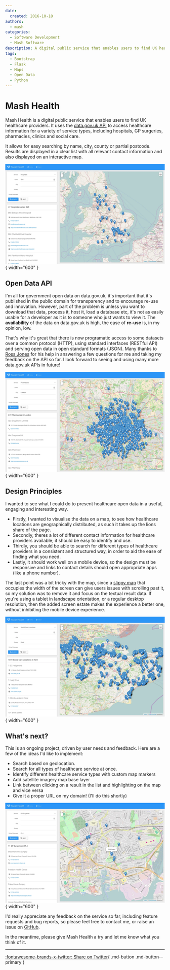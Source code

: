 ```yaml
---
date:
  created: 2016-10-18
authors:
  - mash
categories:
  - Software Development
  - Mash Software
description: A digital public service that enables users to find UK healthcare providers.
tags:
  - Bootstrap
  - Flask
  - Maps
  - Open Data
  - Python
---
```


# Mash Health

Mash Health is a digital public service that enables users to find UK healthcare providers. It uses the [data.gov.uk API](https://data.gov.uk/data/api/health) to access healthcare information for a variety of service types, including hospitals, GP surgeries, pharmacies, clinics and social care.

<!-- more -->

It allows for easy searching by name, city, county or partial postcode. Results are displayed in a clear list with all relevant contact information and also displayed on an interactive map.

![Hospitals named "BMI"](../../assets/images/health-hospitals.png){ width="600" }

## Open Data API

I'm all for government open data on data.gov.uk, it's important that it's published in the public domain for transparency and to encourage re-use and innovation. However, part of the problem is unless you want to download that data, process it, host it, load a database etc, it's not as easily usable for a developer as it is to someone who just wants to view it. The **availability** of the data on data.gov.uk is high, the ease of **re-use** is, in my opinion, low.

That's why it's great that there is now programatic access to some datasets over a common protocol (HTTP), using standard interfaces (RESTful API) and serving open data in open standard formats (JSON). Many thanks to [Ross Jones](https://mastodon.social/@rossjones) for his help in answering a few questions for me and taking my feedback on the API so far. I look forward to seeing and using many more data.gov.uk APIs in future!

![Pharmacies in London](../../assets/images/health-pharmacies.png){ width="600" }

## Design Principles

I wanted to see what I could do to present healthcare open data in a useful, engaging and interesting way.

- Firstly, I wanted to visualise the data on a map, to see how healthcare locations are geographically distributed, as such it takes up the lions share of the page.
- Secondly, theres a lot of different contact information for healthcare providers available; it should be easy to identify and use.
- Thirdly, you should be able to search for different types of healthcare providers in a consistent and structured way, in order to aid the ease of finding what you need.
- Lastly, it should work well on a mobile device, so the design must be responsive and links to contact details should open appropriate apps (like a phone number).

The last point was a bit tricky with the map, since a [slippy map](https://wiki.openstreetmap.org/wiki/Slippy_map) that occupies the width of the screen can give users issues with scrolling past it, so my solution was to remove it and focus on the textual result data. If you're using a tablet in landscape orientation, or a regular desktop resolution, then the added screen estate makes the experience a better one, without inhibiting the mobile device experience.

![Social Care in Kent](../../assets/images/health-social-care.png){ width="600" }

## What's next?

This is an ongoing project, driven by user needs and feedback. Here are a few of the ideas I'd like to implement:

- Search based on geolocation.
- Search for all types of healthcare service at once.
- Identify different healthcare service types with custom map markers
- Add satellite imagery map base layer
- Link between clicking on a result in the list and highlighting on the map and vice versa
- Give it a proper URL on my domain! (I'll do this shortly)

![GP Surgeries in the PL4 postcode](../../assets/images/health-gp.png){ width="600" }

I'd really appreciate any feedback on the service so far, including feature requests and bug reports, so please feel free to contact me, or raise an issue on [GitHub](https://github.com/MashSoftware/health).

In the meantime, please give Mash Health a try and let me know what you think of it.

---

[:fontawesome-brands-x-twitter: Share on Twitter](https://twitter.com/intent/tweet?url=https%3A%2F%2Fmatthew-shaw.github.io%2Fblog%2F2016%2F10%2F18%2Fmash-health%2F&via=MattShaw85&text=Mash%20Health&hashtags=OpenData%2CPython%2CFlask){ .md-button .md-button--primary }
